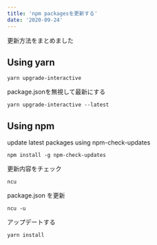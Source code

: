 ```yaml
---
title: 'npm packagesを更新する'
date: '2020-09-24'
---
```


更新方法をまとめました  

## Using yarn

```
yarn upgrade-interactive
```

package.jsonを無視して最新にする

```
yarn upgrade-interactive --latest
```

## Using npm

update latest packages using npm-check-updates

```
npm install -g npm-check-updates
```

更新内容をチェック  

```
ncu
```

package.json を更新

```
ncu -u
```

アップデートする 

```
yarn install
```
